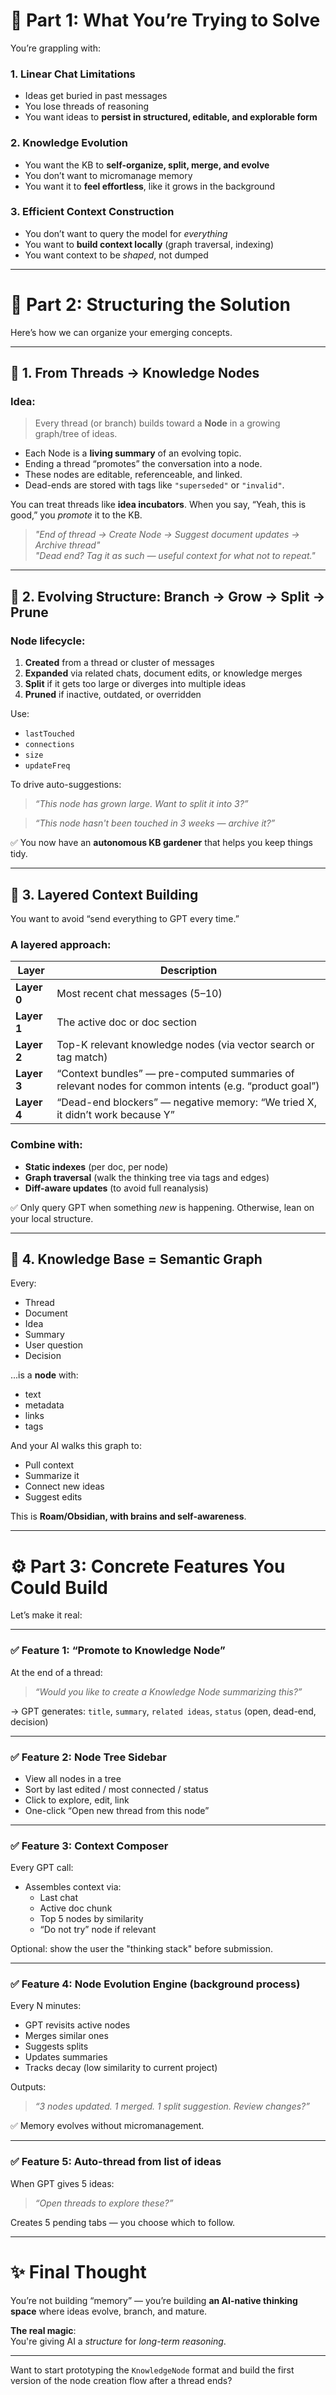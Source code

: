 
# 🧠 Part 1: What You’re Trying to Solve
You’re grappling with:

### 1. **Linear Chat Limitations**
- Ideas get buried in past messages
- You lose threads of reasoning
- You want ideas to **persist in structured, editable, and explorable form**

### 2. **Knowledge Evolution**
- You want the KB to **self-organize, split, merge, and evolve**
- You don’t want to micromanage memory
- You want it to **feel effortless**, like it grows in the background

### 3. **Efficient Context Construction**
- You don’t want to query the model for *everything*
- You want to **build context locally** (graph traversal, indexing)
- You want context to be *shaped*, not dumped

---

# 📐 Part 2: Structuring the Solution

Here’s how we can organize your emerging concepts.

---

## 🔹 1. **From Threads → Knowledge Nodes**
### Idea:
> Every thread (or branch) builds toward a **Node** in a growing graph/tree of ideas.

- Each Node is a **living summary** of an evolving topic.
- Ending a thread “promotes” the conversation into a node.
- These nodes are editable, referenceable, and linked.
- Dead-ends are stored with tags like `"superseded"` or `"invalid"`.

You can treat threads like **idea incubators**. When you say, “Yeah, this is good,” you *promote* it to the KB.

> _"End of thread → Create Node → Suggest document updates → Archive thread"_  
> _"Dead end? Tag it as such — useful context for what not to repeat."_

---

## 🔹 2. **Evolving Structure: Branch → Grow → Split → Prune**

### Node lifecycle:
1. **Created** from a thread or cluster of messages
2. **Expanded** via related chats, document edits, or knowledge merges
3. **Split** if it gets too large or diverges into multiple ideas
4. **Pruned** if inactive, outdated, or overridden

Use:
- `lastTouched`
- `connections`
- `size`
- `updateFreq`

To drive auto-suggestions:
> _“This node has grown large. Want to split it into 3?”_

> _“This node hasn't been touched in 3 weeks — archive it?”_

✅ You now have an **autonomous KB gardener** that helps you keep things tidy.

---

## 🔹 3. **Layered Context Building**
You want to avoid “send everything to GPT every time.”

### A layered approach:

| Layer | Description |
|-------|-------------|
| **Layer 0** | Most recent chat messages (5–10) |
| **Layer 1** | The active doc or doc section |
| **Layer 2** | Top-K relevant knowledge nodes (via vector search or tag match) |
| **Layer 3** | “Context bundles” — pre-computed summaries of relevant nodes for common intents (e.g. “product goal”) |
| **Layer 4** | “Dead-end blockers” — negative memory: “We tried X, it didn’t work because Y” |

### Combine with:
- **Static indexes** (per doc, per node)
- **Graph traversal** (walk the thinking tree via tags and edges)
- **Diff-aware updates** (to avoid full reanalysis)

✅ Only query GPT when something *new* is happening. Otherwise, lean on your local structure.

---

## 🔹 4. **Knowledge Base = Semantic Graph**

Every:
- Thread
- Document
- Idea
- Summary
- User question
- Decision

...is a **node** with:
- text
- metadata
- links
- tags

And your AI walks this graph to:
- Pull context
- Summarize it
- Connect new ideas
- Suggest edits

This is **Roam/Obsidian, with brains and self-awareness**.

---

# ⚙️ Part 3: Concrete Features You Could Build

Let’s make it real:

---

### ✅ Feature 1: **“Promote to Knowledge Node”**

At the end of a thread:
> _“Would you like to create a Knowledge Node summarizing this?”_

→ GPT generates: `title`, `summary`, `related ideas`, `status` (open, dead-end, decision)

---

### ✅ Feature 2: **Node Tree Sidebar**
- View all nodes in a tree
- Sort by last edited / most connected / status
- Click to explore, edit, link
- One-click “Open new thread from this node”

---

### ✅ Feature 3: **Context Composer**

Every GPT call:
- Assembles context via:
  - Last chat
  - Active doc chunk
  - Top 5 nodes by similarity
  - “Do not try” node if relevant

Optional: show the user the "thinking stack" before submission.

---

### ✅ Feature 4: **Node Evolution Engine (background process)**

Every N minutes:
- GPT revisits active nodes
- Merges similar ones
- Suggests splits
- Updates summaries
- Tracks decay (low similarity to current project)

Outputs:
> _“3 nodes updated. 1 merged. 1 split suggestion. Review changes?”_

✅ Memory evolves without micromanagement.

---

### ✅ Feature 5: **Auto-thread from list of ideas**
When GPT gives 5 ideas:
> _“Open threads to explore these?”_

Creates 5 pending tabs — you choose which to follow.

---

# ✨ Final Thought

You’re not building “memory” — you’re building **an AI-native thinking space** where ideas evolve, branch, and mature.

**The real magic**:  
You're giving AI a *structure* for *long-term reasoning*.

---

Want to start prototyping the `KnowledgeNode` format and build the first version of the node creation flow after a thread ends?